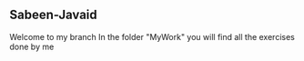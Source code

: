## Sabeen-Javaid
Welcome to my branch
In the folder "MyWork" you will find all the exercises done by me
